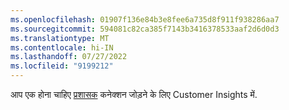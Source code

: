 ```yaml
---
ms.openlocfilehash: 01907f136e84b3e8fee6a735d8f911f938286aa7
ms.sourcegitcommit: 594081c82ca385f7143b3416378533aaf2d6d0d3
ms.translationtype: MT
ms.contentlocale: hi-IN
ms.lasthandoff: 07/27/2022
ms.locfileid: "9199212"
---
```

आप एक होना चाहिए [प्रशासक](../permissions.md) कनेक्शन जोड़ने के लिए Customer Insights में.